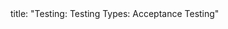 <frontmatter>
title: "Testing: Testing Types: Acceptance Testing"
</frontmatter>

<include src="container-inPage-asFlat.md" boilerplate />